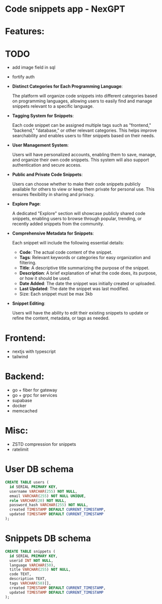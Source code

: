 # Code snippets app - NexGPT

# **Features:**

# TODO
- add image field in sql
- fortify auth


- **Distinct Categories for Each Programming Language**:
    
    The platform will organize code snippets into different categories based on programming languages, allowing users to easily find and manage snippets relevant to a specific language.
    
- **Tagging System for Snippets**:
    
    Each code snippet can be assigned multiple tags such as "frontend," "backend," "database," or other relevant categories. This helps improve searchability and enables users to filter snippets based on their needs.
    
- **User Management System**:
    
    Users will have personalized accounts, enabling them to save, manage, and organize their own code snippets. This system will also support authentication and secure access.
    
- **Public and Private Code Snippets**:
    
    Users can choose whether to make their code snippets publicly available for others to view or keep them private for personal use. This ensures flexibility in sharing and privacy.
    
- **Explore Page**:
    
    A dedicated "Explore" section will showcase publicly shared code snippets, enabling users to browse through popular, trending, or recently added snippets from the community.
    
- **Comprehensive Metadata for Snippets**:
    
    Each snippet will include the following essential details:
    
    - **Code**: The actual code content of the snippet.
    - **Tags**: Relevant keywords or categories for easy organization and filtering.
    - **Title**: A descriptive title summarizing the purpose of the snippet.
    - **Description**: A brief explanation of what the code does, its purpose, or how it should be used.
    - **Date Added**: The date the snippet was initially created or uploaded.
    - **Last Updated**: The date the snippet was last modified.
    - Size: Each snippet must be max 3kb
- **Snippet Editing**:
    
    Users will have the ability to edit their existing snippets to update or refine the content, metadata, or tags as needed.
    

# **Frontend:**

- nextjs with typescript
- tailwind

# **Backend:**

- go + fiber for gateway
- go + grpc for services
- supabase
- docker
- memcached

# Misc:

- ZSTD compression for snippets
- ratelimit

# User DB schema

```sql
CREATE TABLE users (
  id SERIAL PRIMARY KEY,
  username VARCHAR(255) NOT NULL,
  email VARCHAR(255) NOT NULL UNIQUE,
  role VARCHAR(20) NOT NULL,
  password_hash VARCHAR(255) NOT NULL,
  created TIMESTAMP DEFAULT CURRENT_TIMESTAMP,
  updated TIMESTAMP DEFAULT CURRENT_TIMESTAMP
);
```

# Snippets DB schema

```sql
CREATE TABLE snippets (
  id SERIAL PRIMARY KEY,
  userid INT NOT NULL,
  language VARCHAR(50),
  title VARCHAR(255) NOT NULL,
  code TEXT,
  description TEXT,
  tags VARCHAR(50)[],
  created TIMESTAMP DEFAULT CURRENT_TIMESTAMP,
  updated TIMESTAMP DEFAULT CURRENT_TIMESTAMP
);
```
